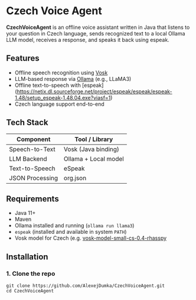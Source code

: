# Czech Voice Agent

**CzechVoiceAgent** is an offline voice assistant written in Java that listens to your question in Czech language, sends recognized text to a local Ollama LLM model, receives a response, and speaks it back using espeak.

## Features

- Offline speech recognition using [Vosk](https://alphacephei.com/vosk/)
- LLM-based response via [Ollama](https://ollama.com/) (e.g., LLaMA3)
- Offline text-to-speech with [espeak] (https://netix.dl.sourceforge.net/project/espeak/espeak/espeak-1.48/setup_espeak-1.48.04.exe?viasf=1)
- Czech language support end-to-end

##  Tech Stack

| Component        | Tool / Library         |
|------------------|------------------------|
| Speech-to-Text   | Vosk (Java binding)    |
| LLM Backend      | Ollama + Local model   |
| Text-to-Speech   | eSpeak                 |
| JSON Processing  | org.json               |


## Requirements

- Java 11+
- Maven
- Ollama installed and running (`ollama run llama3`)
- `espeak` (installed and available in system `PATH`)
- Vosk model for Czech (e.g. [vosk-model-small-cs-0.4-rhasspy](https://alphacephei.com/vosk/models/vosk-model-small-cs-0.4-rhasspy.zip)

## Installation

### 1. Clone the repo

```
git clone https://github.com/AlexejDumka/CzechVoiceAgent.git
cd CzechVoiceAgent

